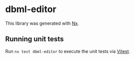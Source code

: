 # dbml-editor

This library was generated with [Nx](https://nx.dev).

## Running unit tests

Run `nx test dbml-editor` to execute the unit tests via [Vitest](https://vitest.dev/).
